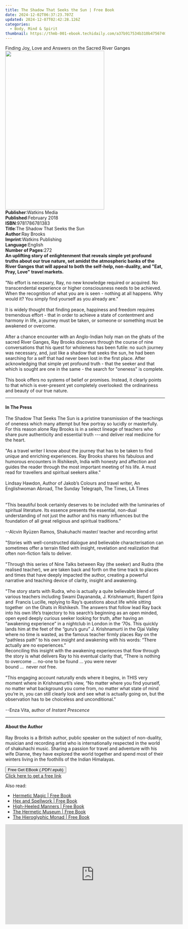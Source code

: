```yaml
---
title: The Shadow That Seeks the Sun | Free Book
date: 2024-12-02T06:37:23.707Z
updated: 2024-12-07T02:42:28.126Z
categories:
  - Body, Mind & Spirit
thumbnail: https://thmb-001-ebook.techidaily.com/a37b917534b310b475674091971928aa980df4345079b9836a75d0cedadff623.jpg
---
```

<main id="book-container">
  <div class="flex flex-col">
    <div class="book-brief flex-1 py-6 px-4 sm:p-6 md:py-10 md:px-8">
      <!-- brief-->
      <div class="book-brief-main">
        Finding Joy, Love and Answers on the Sacred River Ganges
      </div>
    </div>
    <div
      class="book-meta-info flex-1 grid gap-4 col-start-1 col-end-3 row-start-1 sm:mb-6 sm:grid-cols-4 lg:gap-6 lg:col-start-2 lg:row-end-6 lg:row-span-6 lg:mb-0"
    >
      <div
        class="book-meta-info-left place-content-center mt-4 p-4 text-sm leading-6 col-start-2 col-span-2 dark:text-slate-400"
      >
        <img
          class="w-full h-500 object-cover rounded-lg sm:h-255 sm:col-span-2 lg:col-span-full"
          src="https://img-001-ebook.techidaily.com/73156bc64ce4aaaa5b2376dfbde8fce2d19919b7852f5f92497661902fb603db.jpg"
          alt=""
          width="312"
          height="500"
        />
      </div>
      <div
        class="book-meta-info-right mt-2 col-start-1 row-start-2 col-span-3 self-center"
      >
        <!-- meta data  -->
        <div class="flex flex-col px-4 md:px-8">
          <div class="flex-1">
            <strong>Publisher</strong>:<span class="px-2">Watkins Media</span>
          </div>
          <div class="flex-1">
            <strong>Published</strong>:<span class="px-2">February 2018</span>
          </div>
          <div class="flex-1">
            <strong>ISBN</strong>:<span class="px-2">9781786781383</span>
          </div>
          <div class="flex-1">
            <strong>Title</strong>:<span class="px-2"
              >The Shadow That Seeks the Sun</span
            >
          </div>
          <div class="flex-1">
            <strong>Author</strong>:<span class="px-2">Ray Brooks</span>
          </div>
          <div class="flex-1">
            <strong>Imprint</strong>:<span class="px-2"
              >Watkins Publishing</span
            >
          </div>
          <div class="flex-1">
            <strong>Language</strong>:<span class="px-2">English</span>
          </div>
          <div class="flex-1">
            <strong>Number of Pages</strong>:<span class="px-2">272</span>
          </div>
        </div>
      </div>
    </div>
    <div class="book-description flex-1 py-6 px-4 sm:p-6 md:py-10 md:px-8">
      <div class="book-description-main">
        <div accordion-content="" id="description">
          <b
            >An uplifting story of enlightenment that reveals simple yet
            profound truths about our true nature, set amidst the atmospheric
            banks of the River Ganges that will appeal to both the self-help,
            non-duality, and "Eat, Pray, Love" travel markets.</b
          ><br /><br />"No effort is necessary, Ray, no new knowledge required
          or acquired. No transcendental experience or higher consciousness
          needs to be achieved. When the recognition of what you are is seen -
          nothing at all happens. Why would it? You simply find yourself as you
          already are."<br /><br />It is widely thought that finding peace,
          happiness and freedom requires tremendous effort - that in order to
          achieve a state of contentment and harmony in life, a journey must be
          taken, or someone or something must be awakened or overcome.<br /><br />After
          a chance encounter with an Anglo-Indian holy man on the ghats of the
          sacred River Ganges, Ray Brooks discovers through the course of nine
          conversations that his quest for wholeness has been futile: no such
          journey was necessary, and, just like a shadow that seeks the sun, he
          had been searching for a self that had never been lost in the first
          place. After acknowledging that simple yet profound truth - that the
          seeker and that which is sought are one in the same - the search for
          "oneness" is complete.<br /><br />This book offers no systems of
          belief or promises. Instead, it clearly points to that which is
          ever-present yet completely overlooked: the ordinariness and beauty of
          our true nature.
        </div>
        <div class="accordion-fader"></div>
      </div>
    </div>
    <div class="book-excerpts flex-1 py-6 px-4 sm:p-6 md:py-10 md:px-8">
      <!-- excerpts-->
      <div class="book-excerpts-main">
        <hr />
        <h4 class="placeholder placeholder-heading">
          <span>In The Press</span>
        </h4>
        <p>
          The Shadow That Seeks The Sun is a pristine transmission of the
          teachings of oneness which many attempt but few portray so lucidly or
          masterfully. For this reason alone Ray Brooks is in a select lineage
          of teachers who share pure authenticity and essential truth ---and
          deliver real medicine for the heart.<br /><br />"As a travel writer I
          know about the journey that has to be taken to find unique and
          enriching experiences. Ray Brooks shares his fabulous and humorous
          encounters in Rishikesh, India with honesty and affection and guides
          the reader through the most important meeting of his life. A must read
          for travellers and spiritual seekers alike."<br /><br />Lindsay
          Hawdon, Author of Jakob’s Colours and travel writer, An Englishwoman
          Abroad, The Sunday Telegraph, The Times, LA Times<br /><br /><br />“This
          beautiful book certainly deserves to be included with the luminaries
          of spiritual literature. Its essence presents the essential, non-dual
          understanding of not just the author and his many influences but the
          foundation of all great religious and spiritual traditions.”&nbsp;<br /><br />--Alcvin
          Ryūzen Ramos, Shakuhachi master/ teacher and recording artist<br /><br />"Stories
          with well-constructed dialogue and believable characterisation can
          sometimes offer a terrain filled with insight, revelation and
          realization that often non-fiction fails to deliver.<br /><br />"Through
          this series of Nine Talks between Ray (the seeker) and Rudra (the
          realised teacher), we are taken back and forth on the time track to
          places and times that have deeply impacted the author, creating a
          powerful narrative and teaching device of clarity, insight and
          awakening.<br /><br />"The story starts with Rudra, who is actually a
          quite believable blend of various teachers including Swami Dayananda,
          J. Krishnamurti, Rupert Spira and&nbsp; Francis Lucille, replying to
          Ray’s questions about life while sitting together&nbsp; on the Ghats
          in Rishikesh. The answers that follow lead Ray back into his own
          life’s trajectory to his search’s beginning as an open minded, open
          eyed deeply curious seeker looking for truth, after having an
          “awakening experience” in a nightclub in London in the ‘70s. This
          quickly lands him at the feet of the&nbsp;“guru’s guru”&nbsp;J.
          Krishnamurti in the Ojai Valley where no time is wasted, as the famous
          teacher firmly places Ray on the “pathless path” to his own insight
          and awakening with his words: “There actually are no experiences.”<br />Reconciling
          this insight with the awakening experiences that flow through the
          story is what delivers Ray to his eventual clarity that, “There is
          nothing to overcome … no-one to be found … you were never
          bound&nbsp;…&nbsp;&nbsp;never<i>&nbsp;not</i>&nbsp;free.<br /><br />"This
          engaging account naturally ends where it begins, in THIS very moment
          where in Krishnamurti’s view, “No matter where you find yourself, no
          matter what background you come from, no matter what state of mind
          you’re in, you can still clearly look and see what is actually going
          on, but the observation has to be choiceless and unconditional.”<br /><br />--Enza
          Vita, author of&nbsp;<i>Instant Prescence</i>
        </p>
      </div>
    </div>
    <div class="book-about-author flex-1 py-6 px-4 sm:p-6 md:py-10 md:px-8">
      <!-- about author-->
      <div class="book-main-author-main">
        <hr />
        <h4 class="placeholder placeholder-heading">
          <span>About the Author</span>
        </h4>
        <p>
          Ray Brooks is a British author, public speaker on the subject of
          non-duality, musician and recording artist who is internationally
          respected in the world of shakuhachi music. Sharing a passion for
          travel and adventure with his wife Dianne, they have explored the
          world together and spend most of their winters living in the foothills
          of the Indian Himalayas.
        </p>
      </div>
    </div>
    <div class="book-free-get flex-1 py-6 px-4 sm:p-6 md:py-10 md:px-8">
      <button
        id="btn-free-get"
        class="bg-blue-500 hover:bg-blue-700 text-white font-bold py-2 px-4 rounded"
      >
        Free Get EBook (.PDF/.epub)
      </button>
      <div id="countdown-display" class="px-2 text-lg mt-2"></div>
      <a
        id="free-link"
        class="hidden bg-blue-500 hover:bg-blue-700 text-white font-bold py-2 px-4 rounded"
        href="https://www.ebooks.com/en-us/book/95810808/the-shadow-that-seeks-the-sun/ray-brooks/"
        target="_blank"
        >Click here to get a free link</a
      >
    </div>
    <script>
      let countdownTime = 0;
      let countdownInterval = null;
      document
        .getElementById('btn-free-get')
        .addEventListener('click', startCountdown);
      function startCountdown() {
        countdownTime = new Date().getTime() + 60000 * 3;
        countdownInterval = setInterval(updateCountdown, 1000);
        document.getElementById('btn-free-get').disabled = true;
        document
          .getElementById('btn-free-get')
          .classList.add('bg-gray-500', 'cursor-not-allowed');
      }
      function updateCountdown() {
        let currentTime = new Date().getTime();
        let timeLeft = countdownTime - currentTime;
        let secondsLeft = Math.floor(timeLeft / 1000);
        document.getElementById('countdown-display').innerHTML =
          `Remaining time: ${secondsLeft} seconds.`;
        if (secondsLeft <= 0) {
          clearInterval(countdownInterval);
          document.getElementById('btn-free-get').classList.add('hidden');
          document.getElementById('free-link').classList.remove('hidden');
          document.getElementById('countdown-display').innerHTML = '';
        }
      }
    </script>
  </div>
</main>

<ins class="adsbygoogle"
      style="display:block"
      data-ad-client="ca-pub-7571918770474297"
      data-ad-slot="8358498916"
      data-ad-format="auto"
      data-full-width-responsive="true"></ins>
    

<span class="atpl-alsoreadstyle">Also read:</span>
<div><ul>
<li><a href="https://novels-ebooks.techidaily.com/1125763-9781609253769-hermetic-magic/"><u>Hermetic Magic | Free Book</u></a></li>
<li><a href="https://novels-ebooks.techidaily.com/1125765-9781609252656-hex-and-spellwork/"><u>Hex and Spellwork | Free Book</u></a></li>
<li><a href="https://novels-ebooks.techidaily.com/1125769-9781609250485-high-heeled-manners/"><u>High-Heeled Manners | Free Book</u></a></li>
<li><a href="https://novels-ebooks.techidaily.com/1125764-9781609255855-the-hermetic-museum/"><u>The Hermetic Museum | Free Book</u></a></li>
<li><a href="https://novels-ebooks.techidaily.com/1125768-9781609254582-the-hieroglyphic-monad/"><u>The Hieroglyphic Monad | Free Book</u></a></li>
</ul></div>

<!-- affiliate ads begin -->
<iframe width="560" height="315" src="https://www.youtube.com/embed/Nl0Z0eth1u4?si=0eecOBNfc--51AJO" title="YouTube video player" frameborder="0" allow="accelerometer; autoplay; clipboard-write; encrypted-media; gyroscope; picture-in-picture; web-share" referrerpolicy="strict-origin-when-cross-origin" allowfullscreen></iframe>
<!-- affiliate ads end -->

